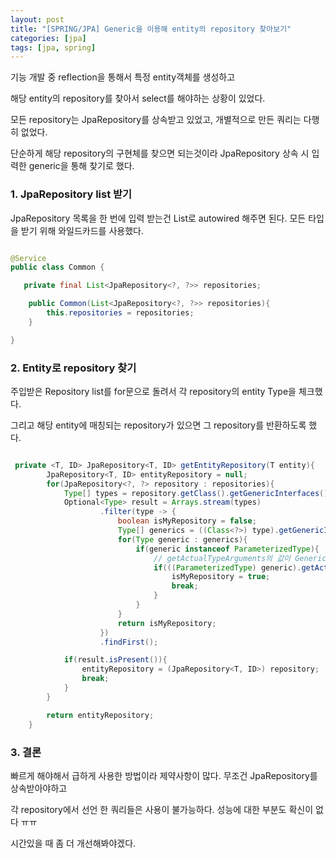 ```yaml
---
layout: post
title: "[SPRING/JPA] Generic을 이용해 entity의 repository 찾아보기"
categories: [jpa]
tags: [jpa, spring]
---
```


기능 개발 중 reflection을 통해서 특정 entity객체를 생성하고

해당 entity의 repository를 찾아서 select를 해야하는 상황이 있었다.

모든 repository는 JpaRepository를 상속받고 있었고, 개별적으로 만든 쿼리는 다행히 없었다.

단순하게 해당 repository의 구현체를 찾으면 되는것이라 JpaRepository 상속 시 입력한 generic을 통해 찾기로 했다.

### 1. JpaRepository list 받기

JpaRepository 목록을 한 번에 입력 받는건 List로 autowired 해주면 된다. 모든 타입을 받기 위해 와일드카드를 사용했다.

```java

@Service
public class Common {

   private final List<JpaRepository<?, ?>> repositories;

    public Common(List<JpaRepository<?, ?>> repositories){
        this.repositories = repositories;
    }

}

```

### 2. Entity로 repository 찾기

주입받은 Repository list를 for문으로 돌려서 각 repository의 entity Type을 체크했다.

그리고 해당 entity에 매칭되는 repository가 있으면 그 repository를 반환하도록 했다.

```java

 private <T, ID> JpaRepository<T, ID> getEntityRepository(T entity){
        JpaRepository<T, ID> entityRepository = null;
        for(JpaRepository<?, ?> repository : repositories){
            Type[] types = repository.getClass().getGenericInterfaces();
            Optional<Type> result = Arrays.stream(types)
                    .filter(type -> { 
                        boolean isMyRepository = false;
                        Type[] generics = ((Class<?>) type).getGenericInterfaces();
                        for(Type generic : generics){
                            if(generic instanceof ParameterizedType){
                                // getActualTypeArguments의 값이 Generic.  첫번 째 -> entity type , 두번 째 -> key type
                                if(((ParameterizedType) generic).getActualTypeArguments()[0].equals(entity.getClass())){ 
                                    isMyRepository = true;
                                    break;
                                }
                            }
                        }
                        return isMyRepository;
                    })
                    .findFirst();

            if(result.isPresent()){
                entityRepository = (JpaRepository<T, ID>) repository;
                break;
            }
        }

        return entityRepository;
    }

```

### 3. 결론

빠르게 해야해서 급하게 사용한 방법이라 제약사항이 많다. 무조건 JpaRepository를 상속받아야하고

각 repository에서 선언 한 쿼리들은 사용이 불가능하다. 성능에 대한 부분도 확신이 없다 ㅠㅠ

시간있을 때 좀 더 개선해봐야겠다.
